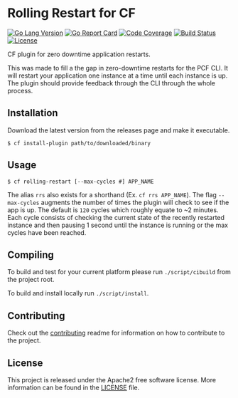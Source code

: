 

# Rolling Restart for CF 
[![Go Lang Version](https://img.shields.io/badge/go-1.12-00ADD8.svg?style=flat)](http://golang.com) 
[![Go Report Card](https://goreportcard.com/badge/github.com/homedepot/cf-rolling-restart)](https://goreportcard.com/report/github.com/homedepot/cf-rolling-restart) 
[![Code Coverage](https://img.shields.io/codecov/c/github/homedepot/cf-rolling-restart.svg?style=flat)](https://codecov.io/gh/homedepot/goel)
[![Build Status](https://travis-ci.org/homedepot/cf-rolling-restart.svg?branch=master)](https://travis-ci.org/homedepot/cf-rolling-restart) 
[![License](https://img.shields.io/badge/License-Apache%202.0-blue.svg?style=flat)](LICENSE)

CF plugin for zero downtime application restarts.

This was made to fill a the gap in zero-downtime restarts for the PCF CLI. It will restart your application one instance at a time until each instance is up. The plugin should provide feedback through the CLI through the whole process.

## Installation

Download the latest version from the releases page and make it executable.

```
$ cf install-plugin path/to/downloaded/binary
```

## Usage

```
$ cf rolling-restart [--max-cycles #] APP_NAME
```

The alias `rrs` also exists for a shorthand (Ex. `cf rrs APP_NAME`).
The flag `--max-cycles` augments the number of times the plugin will check to see if the app is up. The default is `120` cycles which roughly equate to ~2 minutes. Each cycle consists of checking the current state of the recently restarted instance and then pausing 1 second until the instance is running or the max cycles have been reached.

## Compiling

To build and test for your current platform please run `./script/cibuild` from the project root.

To build and install locally run `./script/install`.

## Contributing 

Check out the [contributing](CONTRIBUTING.md) readme for information on how to contribute to the project. 

## License 

This project is released under the Apache2 free software license. More information can be found in the [LICENSE](LICENSE) file.